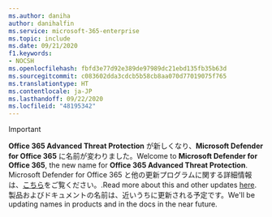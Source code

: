 ```yaml
---
ms.author: daniha
author: danihalfin
ms.service: microsoft-365-enterprise
ms.topic: include
ms.date: 09/21/2020
f1.keywords:
- NOCSH
ms.openlocfilehash: fbfd3e77d92e389de97989dc21ebd135fb35b63d
ms.sourcegitcommit: c083602dda3cdcb5b58cb8aa070d77019075f765
ms.translationtype: HT
ms.contentlocale: ja-JP
ms.lasthandoff: 09/22/2020
ms.locfileid: "48195342"
---
```

> [!IMPORTANT]
> <span data-ttu-id="bdb59-101">**Office 365 Advanced Threat Protection** が新しくなり、**Microsoft Defender for Office 365** に名前が変わりました。</span><span class="sxs-lookup"><span data-stu-id="bdb59-101">Welcome to **Microsoft Defender for Office 365**, the new name for **Office 365 Advanced Threat Protection**.</span></span> <span data-ttu-id="bdb59-102">Microsoft Defender for Office 365 と他の更新プログラムに関する詳細情報は、[こちら](https://www.microsoft.com/security/blog/?p=91813)をご覧ください。.</span><span class="sxs-lookup"><span data-stu-id="bdb59-102">Read more about this and other updates [here](https://www.microsoft.com/security/blog/?p=91813).</span></span> <span data-ttu-id="bdb59-103">製品およびドキュメントの名前は、近いうちに更新される予定です。</span><span class="sxs-lookup"><span data-stu-id="bdb59-103">We'll be updating names in products and in the docs in the near future.</span></span>
